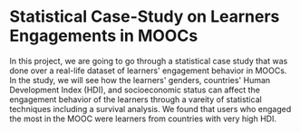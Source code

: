 # Statistical Case-Study on Learners Engagements in MOOCs
In this project, we are going to go through a statistical case study that was done over a real-life dataset of learners' engagement behavior in MOOCs. In the study, we will see how the learners' genders, countries' Human Development Index (HDI), and socioeconomic status can affect the engagement behavior of the learners through a vareity of statistical techniques including a survival analysis. We found that users who engaged the most in the MOOC were learners from countries with very high HDI.
